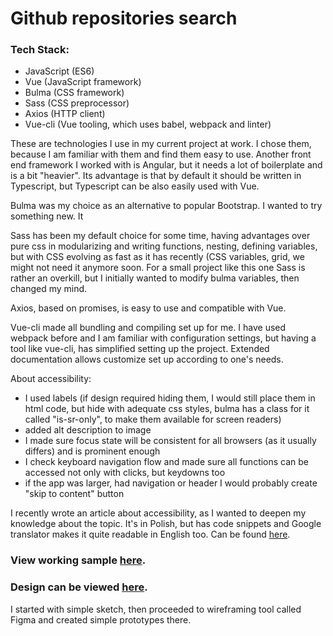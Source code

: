 # Github repositories search

### Tech Stack:
* JavaScript (ES6)
* Vue (JavaScript framework)
* Bulma (CSS framework)
* Sass (CSS preprocessor)
* Axios (HTTP client)
* Vue-cli (Vue tooling, which uses babel, webpack and linter)

These are technologies I use in my current project at work. I chose them, because I am familiar with them and find them easy to use. Another front end framework I worked with is Angular, but it needs a lot of boilerplate and is a bit "heavier". Its advantage is that by default it should be written in Typescript, but Typescript can be also easily used with Vue.

Bulma was my choice as an alternative to popular Bootstrap. I wanted to try something new. It 

Sass has been my default choice for some time, having advantages over pure css in modularizing and writing functions, nesting, defining variables, but with CSS evolving as fast as it has recently (CSS variables, grid, we might not need it anymore soon. For a small project like this one Sass is rather an overkill, but I initially wanted to modify bulma variables, then changed my mind. 

Axios, based on promises, is easy to use and compatible with Vue.

Vue-cli made all bundling and compiling set up for me. I have used webpack before and I am familiar with configuration settings, but having a tool like vue-cli, has simplified setting up the project. Extended documentation allows customize set up according to one's needs.

About accessibility:
* I used labels (if design required hiding them, I would still place them in html code, but hide with adequate css styles, bulma has a class for it called "is-sr-only", to make them available for screen readers)
* added alt description to image
* I made sure focus state will be consistent for all browsers (as it usually differs) and is prominent enough
* I check keyboard navigation flow and made sure all functions can be accessed not only with clicks, but keydowns too
* if the app was larger, had navigation or header I would probably create "skip to content" button

I recently wrote an article about accessibility, as I wanted to deepen my knowledge about the topic. It's in Polish, but has code snippets and Google translator makes it quite readable in English too. Can be found [here](https://medium.com/@sara_p_sara/nie-wstyd%C5%BA-si%C4%99-by%C4%87-programist%C4%85-html-czyli-rzecz-o-dost%C4%99pno%C5%9Bci-6faab1599578).

### View working sample [here](https://p-sara.github.io/github_repos_search_dev/).

### Design can be viewed [here](https://github.com/p-sara/github_repos_search_design).

I started with simple sketch, then proceeded to wireframing tool called Figma and created simple prototypes there.

